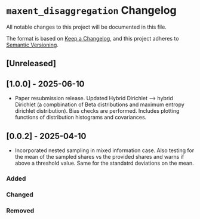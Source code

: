 # `maxent_disaggregation` Changelog

All notable changes to this project will be documented in this file.

The format is based on [Keep a Changelog](https://keepachangelog.com/en/1.0.0/),
and this project adheres to [Semantic Versioning](https://semver.org/spec/v2.0.0.html).

## [Unreleased]

## [1.0.0] - 2025-06-10
* Paper resubmission release. Updated Hybrid Dirichlet --> hybrid Dirichlet (a compbination of Beta distributions and maximum entropy dirichlet distribution). Bias checks are performed. Includes plotting functions of distribution histograms and covariances. 


## [0.0.2] - 2025-04-10
* Incorporated nested sampling in mixed information case. Also testing for the mean of the sampled shares vs the provided shares and warns if above a threshold value. Same for the standatrd deviations on the mean.

### Added

### Changed

### Removed
